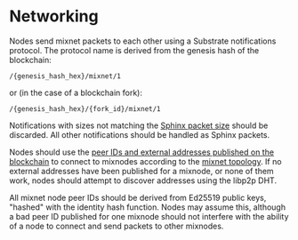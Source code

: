 # Networking

Nodes send mixnet packets to each other using a Substrate notifications protocol. The protocol name
is derived from the genesis hash of the blockchain:

    /{genesis_hash_hex}/mixnet/1

or (in the case of a blockchain fork):

    /{genesis_hash_hex}/{fork_id}/mixnet/1

Notifications with sizes not matching the [Sphinx packet size](./sphinx.md#packet-structure) should
be discarded. All other notifications should be handled as Sphinx packets.

Nodes should use the [peer IDs and external addresses published on the
blockchain](./blockchain-runtime-interface.md#runtime-functions) to connect to mixnodes according
to the [mixnet topology](./topology.md). If no external addresses have been published for a
mixnode, or none of them work, nodes should attempt to discover addresses using the libp2p DHT.

All mixnet node peer IDs should be derived from Ed25519 public keys, "hashed" with the identity
hash function. Nodes may assume this, although a bad peer ID published for one mixnode should not
interfere with the ability of a node to connect and send packets to other mixnodes.
